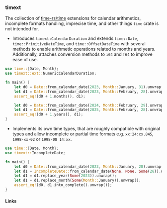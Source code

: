### timext

The collection of [time-rs/time](https://github.com/time-rs/time/) extensions
for calendar arithmetics, incomplete formats handling, imprecise time, and other
things `time` crate is not intended for.

- Introduces `timext:CalendarDuration` and extends `time::Date`,
  `time::PrimitiveDateTime`, and `time::OffsetDateTime` with several methods to
  enable arithmetic operations related to months and years. Additionally,
  attaches conversion methods to `i64` and `f64` to improve ease of use.

```rust
use time::{Date, Month};
use timext::ext::NumericCalendarDuration;

fn main() {
    let d0 = Date::from_calendar_date(2023, Month::January, 31).unwrap();
    let d1 = Date::from_calendar_date(2023, Month::February, 28).unwrap();
    assert_eq!(d0 + 1.months(), d1);

    let d0 = Date::from_calendar_date(2024, Month::February, 29).unwrap();
    let d1 = Date::from_calendar_date(2025, Month::February, 28).unwrap();
    assert_eq!(d0 + 1.years(), d1);
}
```

- Implements its own time types, that are roughly compatible with original types
  and allow incomplete or partial time formats e.g. `xx:24:xx.845`, `1998-xx-02`
  or `1998-08 14:xx`.

```rust
use time::{Date, Month};
use timext::IncompleteDate;

fn main() {
    let d0 = Date::from_calendar_date(2023, Month::January, 28).unwrap();
    let d1 = IncompleteDate::from_calendar_date(None, None, Some(28)).unwrap();
    let d1 = d1.replace_year(Some(2023)).unwrap();
    let d1 = d1.replace_month(Some(Month::January)).unwrap();
    assert_eq!(d0, d1.into_complete().unwrap());
}
```

#### Links
